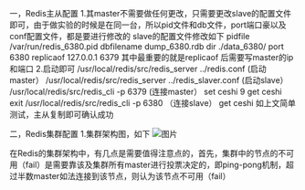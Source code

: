 一，Redis主从配置
1.其master不需要做任何更改，只需要更改slave的配置文件即可，由于做实验的时候是在同一台，所以pid文件和db文件，port端口豪以及conf配置文件，都是要进行修改的
slave的配置文件修改如下
pidfile /var/run/redis_6380.pid
dbfilename dump_6380.rdb
dir ./data_6380/
port 6380
replicaof 127.0.0.1 6379
其中最重要的就是replicaof 后需要写master的ip和端口
2.启动即可
/usr/local/redis/src/redis_server ../redis.conf  (启动master）
/usr/local/redis/src/redis_server ../redis_slaver.conf (启动slave）
/usr/local/redis/src/redis_cli -p 6379 (连接master）
set ceshi 9
get ceshi
exit 
/usr/local/redis/src/redis_cli -p 6380 （连接slave）
get ceshi
如上文简单测试，主从复制即可确认成功

二，Redis集群配置
1.集群架构图，如下
![图片](https://images-cdn.shimo.im/avFOefILXe0opbgn/image.png!thumbnail)


在Redis的集群架构中，有几点是需要值得注意点的，首先，集群中的节点的不可用（fail）是需要靠该及集群所有master进行投票决定的，即ping-pong机制，超过半数master如法连接到该节点，则认为该节点不可用（fail）